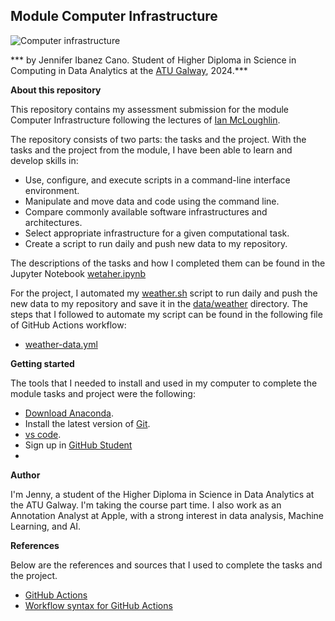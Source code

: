 ## Module Computer Infrastructure

![Computer infrastructure](https://blog.interfell.com/hubfs/Qué%20está%20pasando%20en%20la%20industria%20de%20la%20tecnología.jpg)

*** by Jennifer Ibanez Cano. Student of Higher Diploma in Science in Computing in Data Analytics at the [ATU Galway](https://www.atu.ie), 2024.***

**About this repository**

This repository contains my assessment submission for the module Computer Infrastructure following the lectures of [Ian McLoughlin](https://github.com/ianmcloughlin/2425_computer_infrastructure). 

The repository consists of two parts: the tasks and the project. With the tasks and the project from the module, I have been able to learn and develop skills in:

* Use, configure, and execute scripts in a command-line interface environment.
* Manipulate and move data and code using the command line.
* Compare commonly available software infrastructures and architectures.
* Select appropriate infrastructure for a given computational task.
* Create a script to run daily and push new data to my repository.

The descriptions of the tasks and how I completed them can be found in the Jupyter Notebook [wetaher.ipynb](https://github.com/Jennyicano/computer_infrastructure/blob/main/weather.ipynb)

For the project, I automated my [weather.sh](https://github.com/Jennyicano/computer_infrastructure/blob/main/weather.sh) script to run daily and push the new data to my repository and save it in the [data/weather](https://github.com/Jennyicano/computer_infrastructure/tree/main/data/weather) directory.  The steps that I followed to automate my script can be found in the following file of GitHub Actions workflow: 
* [weather-data.yml](https://github.com/Jennyicano/computer_infrastructure/blob/main/.github/workflows/weather-data.yml)

**Getting started**

The tools that I needed to install and used in my computer to complete the module tasks and project were the following: 

* [Download Anaconda](https://www.anaconda.com/download/success). 
* Install the latest version of [Git](https://git-scm.com/downloads).
* [vs code](https://code.visualstudio.com).
* Sign up in [GitHub Student](https://education.github.com/pack)  
* 

**Author**

I'm Jenny, a student of the Higher Diploma in Science in Data Analytics at the ATU Galway. I'm taking the course part time. I also work as an Annotation Analyst at Apple, with a strong interest in data analysis, Machine Learning, and AI.

**References**

Below are the references and sources that I used to complete the tasks and the project.

* [GitHub Actions](https://docs.github.com/en/actions/about-github-actions/understanding-github-actions)
* [Workflow syntax for GitHub Actions](https://docs.github.com/en/actions/writing-workflows/workflow-syntax-for-github-actions)
